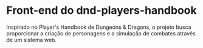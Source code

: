 # Front-end do dnd-players-handbook
Inspirado no Player's Handbook de Dungeons &amp; Dragons, o projeto busca proporcionar a criação de personagens e a simulação de combates através de um sistema web.
